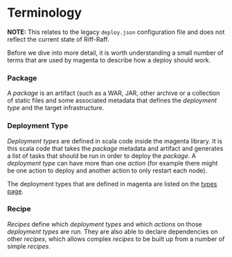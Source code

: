 <!--- prev:how-magenta-works next:artifacts.zip -->
Terminology
===========

**NOTE:** This relates to the legacy `deploy.json` configuration file and does not reflect the current state of 
Riff-Raff.

Before we dive into more detail, it is worth understanding a small number of terms
that are used by magenta to describe how a deploy should work.

### Package

  A *package* is an artifact (such as a WAR, JAR, other archive or a collection of
  static files and some associated metadata that defines the *deployment type* and the
  target infrastructure.

### Deployment Type

  *Deployment types* are defined in scala code inside the magenta library. It is this
  scala code that takes the *package* metadata and artifact and generates a list
  of tasks that should be run in order to deploy the *package*. A *deployment type*
  can have more than one *action* (for example there might be one action to deploy
  and another action to only restart each node).

  The deployment types that are defined in magenta are listed on the [types page](../types).

### Recipe

  *Recipes* define which *deployment types* and which *actions* on those *deployment
  types* are run. They are also able to declare dependencies on other *recipes*, which
  allows complex *recipes* to be built up from a number of simple *recipes*.
